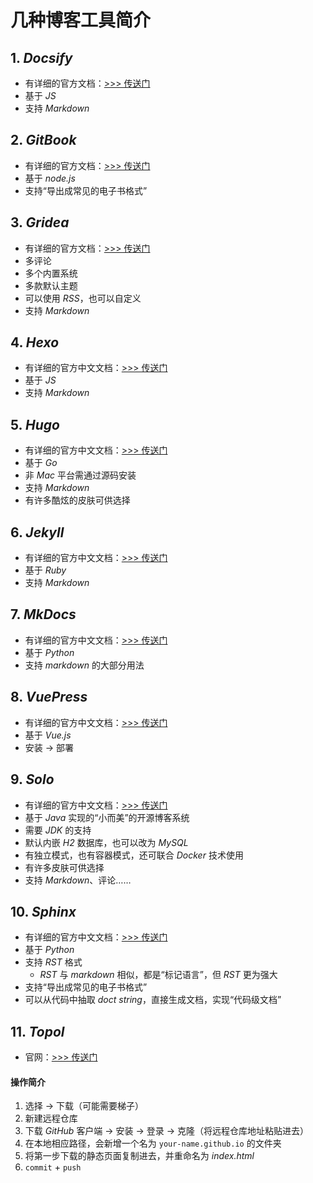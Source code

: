 # 几种博客工具简介

## 1. *Docsify*

- 有详细的官方文档：<a href="https://docsify.js.org/#/?id=docsify" target="_blank">>>> 传送门</a>
- 基于 *JS*
- 支持 *Markdown*

## 2. *GitBook*

- 有详细的官方文档：<a href="https://docs.gitbook.com/" target="_blank">>>> 传送门</a>
- 基于 *node.js*
- 支持“导出成常见的电子书格式”

## 3. *Gridea*

- 有详细的官方文档：<a href="https://gridea.dev/docs/" target="_blank">>>> 传送门</a>
- 多评论
- 多个内置系统
- 多款默认主题
- 可以使用 *RSS*，也可以自定义
- 支持 *Markdown*

## 4. *Hexo*

- 有详细的官方中文文档：<a href="https://hexo.io/zh-cn/docs/index.html" target="_blank">>>> 传送门</a>
- 基于 *JS*
- 支持 *Markdown*

## 5. *Hugo*

- 有详细的官方中文文档：<a href="https://www.gohugo.org/" target="_blank">>>> 传送门</a>
- 基于 *Go*
- 非 *Mac* 平台需通过源码安装
- 支持 *Markdown*
- 有许多酷炫的皮肤可供选择

## 6. *Jekyll*

- 有详细的官方中文文档：<a href="http://jekyllcn.com/" target="_blank">>>> 传送门</a>
- 基于 *Ruby*
- 支持 *Markdown*

## 7. *MkDocs*

- 有详细的官方中文文档：<a href="https://markdown-docs-zh.readthedocs.io/zh_CN/latest/" target="_blank">>>> 传送门</a>
- 基于 *Python*
- 支持 *markdown* 的大部分用法

## 8. *VuePress*

- 有详细的官方中文文档：<a href="https://v1.vuepress.vuejs.org/zh/guide/getting-started.html" target="_blank">>>> 传送门</a>
- 基于 *Vue.js*
- 安装 -> 部署

## 9. *Solo*

- 有详细的官方中文文档：<a href="https://solo.b3log.org/#docs" target="_blank">>>> 传送门</a>
- 基于 *Java* 实现的“小而美”的开源博客系统
- 需要 *JDK* 的支持
- 默认内嵌 *H2* 数据库，也可以改为 *MySQL*
- 有独立模式，也有容器模式，还可联合 *Docker* 技术使用
- 有许多皮肤可供选择
- 支持 *Markdown*、评论……

## 10. *Sphinx*

- 有详细的官方中文文档：<a href="https://www.sphinx.org.cn/usage/quickstart.html" target="_blank">>>> 传送门</a>
- 基于 *Python*
- 支持 *RST* 格式
    - *RST* 与 *markdown* 相似，都是“标记语言”，但 *RST* 更为强大
- 支持“导出成常见的电子书格式”
- 可以从代码中抽取 *doct string*，直接生成文档，实现“代码级文档”

## 11. *Topol*

- 官网：<a href="https://topol.io/" target="_blank">>>> 传送门</a>

#### 操作简介

1. 选择 -> 下载（可能需要梯子）
2. 新建远程仓库
3. 下载 *GitHub* 客户端 -> 安装 -> 登录 -> 克隆（将远程仓库地址粘贴进去）
4. 在本地相应路径，会新增一个名为 `your-name.github.io` 的文件夹
5. 将第一步下载的静态页面复制进去，并重命名为 *index.html*
6. `commit` + `push`